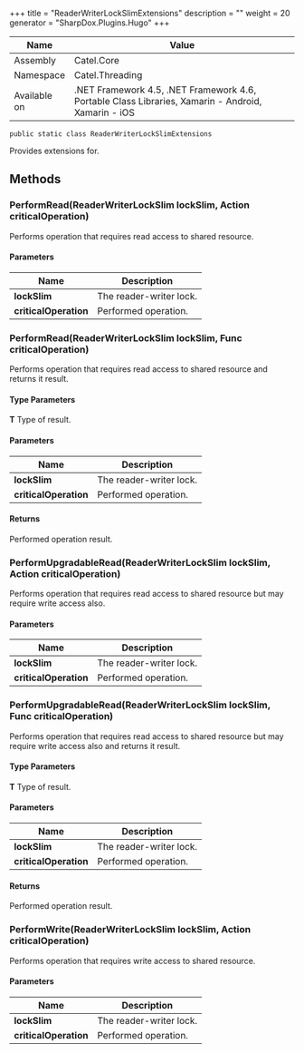 

+++
title = "ReaderWriterLockSlimExtensions" 
description = ""
weight = 20
generator = "SharpDox.Plugins.Hugo"
+++

Name|Value
---|---
Assembly|Catel.Core
Namespace|Catel.Threading
Available on|.NET Framework 4.5, .NET Framework 4.6, Portable Class Libraries, Xamarin - Android, Xamarin - iOS

```
public static class ReaderWriterLockSlimExtensions
```

Provides extensions for.

## Methods

### PerformRead(ReaderWriterLockSlim lockSlim, Action criticalOperation)

Performs operation that requires read access to shared resource.

#### Parameters

Name|Description
---|---
**lockSlim**|The reader-writer lock.
**criticalOperation**|Performed operation.

### PerformRead<T>(ReaderWriterLockSlim lockSlim, Func<T> criticalOperation)

Performs operation that requires read access to shared resource and returns it result.

#### Type Parameters

**T**
Type of result.

#### Parameters

Name|Description
---|---
**lockSlim**|The reader-writer lock.
**criticalOperation**|Performed operation.

#### Returns

Performed operation result.

### PerformUpgradableRead(ReaderWriterLockSlim lockSlim, Action criticalOperation)

Performs operation that requires read access to shared resource but may require write access also.

#### Parameters

Name|Description
---|---
**lockSlim**|The reader-writer lock.
**criticalOperation**|Performed operation.

### PerformUpgradableRead<T>(ReaderWriterLockSlim lockSlim, Func<T> criticalOperation)

Performs operation that requires read access to shared resource but may require write access also and returns it result.

#### Type Parameters

**T**
Type of result.

#### Parameters

Name|Description
---|---
**lockSlim**|The reader-writer lock.
**criticalOperation**|Performed operation.

#### Returns

Performed operation result.

### PerformWrite(ReaderWriterLockSlim lockSlim, Action criticalOperation)

Performs operation that requires write access to shared resource.

#### Parameters

Name|Description
---|---
**lockSlim**|The reader-writer lock.
**criticalOperation**|Performed operation.


